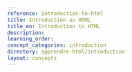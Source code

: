 ```yaml
---
reference: introduction-to-html
title: Introduction au HTML
title_en: Introduction to HTML
description:
learning_order:
concept_categories: introduction
directory: apprendre-html/introduction
layout: concepts
---
```

